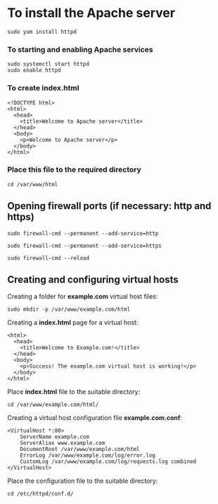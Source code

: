 # To install the Apache server
```
sudo yum install httpd 
```

### To starting and enabling Apache services
```
sudo systemctl start httpd
sudo enable httpd
```

### To create index.html
```
<!DOCTYPE html>
<html>
  <head>
    <title>Welcome to Apache server</title>
  </head>
  <body>
    <p>Welcome to Apache server</p>
  </body>
</html>
```

### Place this file to the required directory
```
cd /var/www/html
```

## Opening firewall ports (if necessary: http and https)
```
sudo firewall-cmd --permanent --add-service=http
```
```
sudo firewall-cmd --permanent --add-service=https
```
```
sudo firewall-cmd --reload
```

## Creating and configuring virtual hosts

Creating a folder for **example.com** virtual host files:
```
sudo mkdir -p /var/www/example.com/html
```
Creating a **index.html** page for a virtual host:
```
<html>
  <head>
    <title>Welcome to Example.com!</title>
  </head>
  <body>
    <p>Success! The example.com virtual host is working!</p>
  </body>
</html>
```
Place **index.html** file to the suitable directory:
```
cd /var/www/example.com/html/
```
Creating a virtual host configuration file **example.com.conf**:
```
<VirtualHost *:80>
    ServerName example.com
    ServerAlias www.example.com
    DocumentRoot /var/www/example.com/html
    ErrorLog /var/www/example.com/log/error.log
    CustomLog /var/www/example.com/log/requests.log combined
</VirtualHost>
```
Place the configuration file to the suitable directory:
```
cd /etc/httpd/conf.d/
```